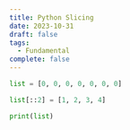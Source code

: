 ```yaml
---
title: Python Slicing
date: 2023-10-31
draft: false
tags:
  - Fundamental
complete: false
---
```

```python
list = [0, 0, 0, 0, 0, 0, 0]

list[::2] = [1, 2, 3, 4]

print(list)
```
